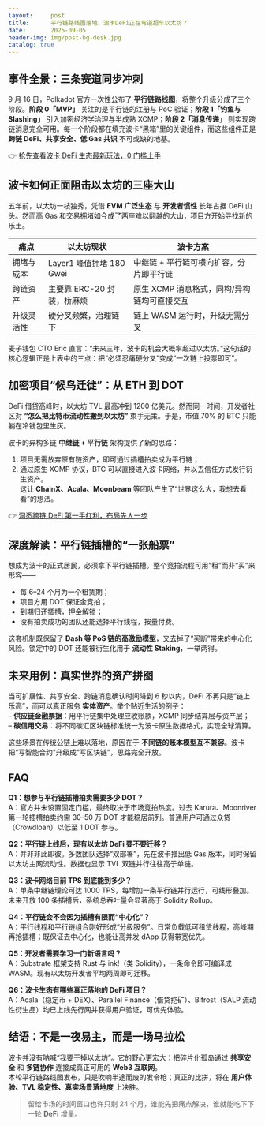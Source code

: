 ```yaml
---
layout:     post
title:      平行链路线图落地，波卡DeFi正在弯道超车以太坊？
date:       2025-09-05
header-img: img/post-bg-desk.jpg
catalog: true
---
```


## 事件全景：三条赛道同步冲刺
9 月 16 日，Polkadot 官方一次性公布了 **平行链路线图**，将整个升级分成了三个阶段。**阶段 0「MVP」** 关注的是平行链的注册与 PoC 验证；**阶段 1「钓鱼与 Slashing」** 引入加密经济学治理与半成熟 XCMP；**阶段 2「消息传递」** 则实现跨链消息完全可用。每一个阶段都在填充波卡“黑箱”里的关键组件，而这些组件正是 **跨链 DeFi、共享安全、低 Gas 共识** 不可或缺的地基。

👉 [抢先查看波卡 DeFi 生态最新玩法，0 门槛上手](https://okxdog.com/)

## 波卡如何**正面阻击**以太坊的三座大山
五年前，以太坊一枝独秀，凭借 **EVM 广泛生态** 与 **开发者惯性** 长年占据 DeFi 山头。然而高 Gas 和交易拥堵如今成了两座难以翻越的大山，项目方开始寻找新的乐土。

| 痛点        | 以太坊现状                              | 波卡方案                                      |
|-------------|-----------------------------------------|-----------------------------------------------|
| 拥堵与成本  | Layer1 峰值拥堵 180 Gwei                | 中继链 + 平行链可横向扩容，分片即平行链       |
| 跨链资产    | 主要靠 ERC-20 封装，桥麻烦              | 原生 XCMP 消息格式，同构/异构链均可直接交互   |
| 升级灵活性  | 硬分叉频繁，治理链下                    | 链上 WASM 运行时，升级无需分叉                |

麦子钱包 CTO Eric 直言：“未来三年，波卡的机会大概率超过以太坊。”这句话的核心逻辑正是上表中的三点：把“必须忍痛硬分叉”变成“一次链上投票即可”。

## 加密项目“候鸟迁徙”：从 ETH 到 DOT
DeFi 借贷高峰时，以太坊 TVL 最高冲到 1200 亿美元。然而同一时间，开发者社区对 **“怎么把比特币流动性搬到以太坊”** 束手无策。于是，市值 70% 的 BTC 只能躺在冷钱包里生灰。

波卡的异构多链 **中继链 + 平行链** 架构提供了新的思路：  
1. 项目无需放弃原有链资产，即可通过插槽拍卖成为平行链；  
2. 通过原生 XCMP 协议，BTC 可以直接进入波卡网络，并以去信任方式发行衍生资产。  
这让 **ChainX、Acala、Moonbeam** 等团队产生了“世界这么大，我想去看看”的想法。

👉 [洞悉跨链 DeFi 第一手红利，布局先人一步](https://okxdog.com/)

## 深度解读：平行链插槽的“一张船票”
想成为波卡的正式居民，必须拿下平行链插槽。整个竞拍流程可用“租”而非“买”来形容——  
* 每 6–24 个月为一个租赁期；  
* 项目方用 DOT 保证金竞拍；  
* 到期归还插槽，押金解锁；  
* 没有拍卖成功的团队还能选择平行线程，按量付费。  

这套机制既保留了 **Dash 等 PoS 链的高激励模型**，又去掉了“买断”带来的中心化风险。锁定中的 DOT 还能被衍生化用于 **流动性 Staking**，一举两得。

## 未来用例：真实世界的资产拼图
当可扩展性、共享安全、跨链消息确认时间降到 6 秒以内，DeFi 不再只是“链上乐高”，而可以真正服务 **实体资产**。举个贴近生活的例子：  
– **供应链金融票据**：用平行链集中处理应收账款，XCMP 同步结算层与资产层；  
– **碳信用交易**：将不同碳汇区块链标准统一为波卡原生数据格式，实现全球清算。  

这些场景在传统公链上难以落地，原因在于 **不同链的账本模型互不兼容**。波卡把“写智能合约”升级成“写区块链”，思路完全开放。

## FAQ

**Q1：想参与平行链插槽拍卖需要多少 DOT？**  
A：官方并未设置固定门槛，最终取决于市场竞拍热度。过去 Karura、Moonriver 第一轮插槽拍卖约需 30–50 万 DOT 才能稳居前列。普通用户可通过众贷（Crowdloan）以低至 1 DOT 参与。

**Q2：平行链上线后，现有以太坊 DeFi 要不要迁移？**  
A：并非非此即彼。多数团队选择“双部署”，先在波卡推出低 Gas 版本，同时保留以太坊主网流动性。数据也显示 TVL 双链并行往往高于单链。

**Q3：波卡网络目前 TPS 到底能到多少？**  
A：单条中继链理论可达 1000 TPS，每增加一条平行链并行运行，可线形叠加。未来开放 100 条插槽后，系统总吞吐量会显著高于 Solidity Rollup。

**Q4：平行链会不会因为插槽有限而“中心化”？**  
A：平行线程和平行链组合刚好形成“分级服务”。日常负载低可租赁线程，高峰期再抢插槽；既保证去中心化，也能让高并发 dApp 获得带宽优先。

**Q5：开发者需要学习一门新语言吗？**  
A：Substrate 框架支持 Rust 与 ink!（类 Solidity），一条命令即可编译成 WASM。现有以太坊开发者平均两周即可迁移。

**Q6：波卡生态有哪些真正落地的 DeFi 项目？**  
A：Acala（稳定币 + DEX）、Parallel Finance（借贷挖矿）、Bifrost（SALP 流动性衍生品）均已上线先行网并获得用户验证，可优先体验。

## 结语：不是一夜易主，而是一场马拉松
波卡并没有呐喊“我要干掉以太坊”。它的野心更宏大：把碎片化孤岛通过 **共享安全** 和 **多链协作** 连接成真正可用的 **Web3 互联网**。  
本轮平行链路线图发布，只是吹响半途而废的发令枪；真正的比拼，将在 **用户体验、TVL 稳定性、真实场景落地度** 上决胜。

> 留给市场的时间窗口也许只剩 24 个月，谁能先把痛点解决，谁就能吃下下一轮 **DeFi** 增量。